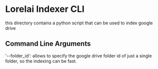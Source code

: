 # Lorelai Indexer CLI

this directory contains a python script that can be used to index google drive

## Command Line Arguments

'--folder_id': allows to specify the google drive folder id of just a single folder, so the indexing can be fast.
